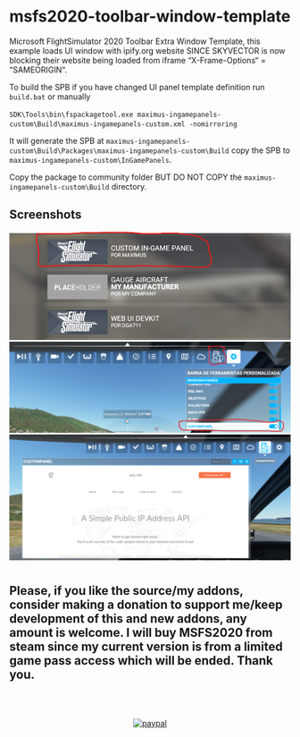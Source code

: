 # msfs2020-toolbar-window-template
Microsoft FlightSimulator 2020 Toolbar Extra Window Template, this example loads UI window with ipify.org website SINCE SKYVECTOR is now blocking their website being loaded from iframe “X-Frame-Options“ = “SAMEORIGIN“.


To build the SPB if you have changed UI panel template definition run `build.bat` or manually

`SDK\Tools\bin\fspackagetool.exe maximus-ingamepanels-custom\Build\maximus-ingamepanels-custom.xml -nomirroring`

It will generate the SPB at `maximus-ingamepanels-custom\Build\Packages\maximus-ingamepanels-custom\Build` copy the SPB to `maximus-ingamepanels-custom\InGamePanels`.

Copy the package to community folder BUT DO NOT COPY the `maximus-ingamepanels-custom\Build` directory.

## Screenshots

![example](example.png)
![example2](example2.png)
![example3](example3.png)

#
## Please, if you like the source/my addons, consider making a donation to support me/keep development of this and new addons, any amount is welcome. I will buy MSFS2020 from steam since my current version is from a limited game pass access which will be ended. Thank you.
<br/>
<br/>
<div align="center">

[![paypal](https://www.paypalobjects.com/en_US/i/btn/btn_donateCC_LG.gif)](neiderf@gmail.com)

</div>
<br/>
<br/>
<br/>